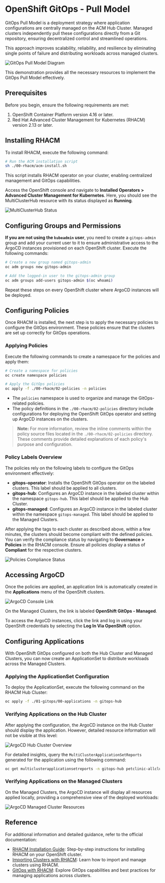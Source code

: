 # OpenShift GitOps - Pull Model

GitOps Pull Model is a deployment strategy where application configurations are centrally managed on the ACM Hub Cluster. Managed clusters independently pull these configurations directly from a Git repository, ensuring decentralized control and streamlined operations.

This approach improves scalability, reliability, and resilience by eliminating single points of failure and distributing workloads across managed clusters.

![GitOps Pull Model Diagram](99-assets/diagram.png)

This demonstration provides all the necessary resources to implement the GitOps Pull Model effectively.

## Prerequisites

Before you begin, ensure the following requirements are met:

1. OpenShift Container Platform version 4.16 or later.
2. Red Hat Advanced Cluster Management for Kubernetes (RHACM) version 2.13 or later.

## Installing RHACM

To install RHACM, execute the following command:

```bash
# Run the ACM installation script
sh ./00-rhacm/acm-install.sh
```

This script installs RHACM operator on your cluster, enabling centralized management and GitOps capabilities.

Access the OpenShift console and navigate to **Installed Operators > Advanced Cluster Management for Kubernetes**. Here, you should see the MultiClusterHub resource with its status displayed as **Running**.

![MultiClusterHub Status](99-assets/multiclusterhubs.png)

## Configuring Groups and Permissions

**If you are not using the `kubeadmin` user**, you need to create a `gitops-admin` group and add your current user to it to ensure administrative access to the ArgoCD instances provisioned on each OpenShift cluster. Execute the following commands:

```bash
# Create a new group named gitops-admin
oc adm groups new gitops-admin

# Add the logged-in user to the gitops-admin group
oc adm groups add-users gitops-admin $(oc whoami)
```

Repeat these steps on every OpenShift cluster where ArgoCD instances will be deployed.

## Configuring Policies

Once RHACM is installed, the next step is to apply the necessary policies to configure the GitOps environment. These policies ensure that the clusters are set up correctly for GitOps operations.

### Applying Policies

Execute the following commands to create a namespace for the policies and apply them:

```bash
# Create a namespace for policies
oc create namespace policies

# Apply the GitOps policies
oc apply -f ./00-rhacm/02-policies -n policies
```

- The `policies` namespace is used to organize and manage the GitOps-related policies.
- The policy definitions in the `./00-rhacm/02-policies` directory include configurations for deploying the OpenShift GitOps operator and setting up ArgoCD instances on the clusters.

> **Note:** For more information, review the inline comments within the policy source files located in the `./00-rhacm/02-policies` directory. These comments provide detailed explanations of each policy's purpose and configuration.

### Policy Labels Overview

The policies rely on the following labels to configure the GitOps environment effectively:

- **gitops-operator**: Installs the OpenShift GitOps operator on the labeled clusters. This label should be applied to all clusters.
- **gitops-hub**: Configures an ArgoCD instance in the labeled cluster within the namespace `gitops-hub`. This label should be applied to the Hub Cluster.
- **gitops-managed**: Configures an ArgoCD instance in the labeled cluster within the namespace `gitops-managed`. This label should be applied to the Managed Clusters.

After applying the tags to each cluster as described above, within a few minutes, the clusters should become compliant with the defined policies. You can verify the compliance status by navigating to **Governance > Policies** in the RHACM console. Ensure all policies display a status of **Compliant** for the respective clusters.

![Policies Compliance Status](99-assets/policies.png)

## Accessing ArgoCD

Once the policies are applied, an application link is automatically created in the **Applications** menu of the OpenShift clusters.

![ArgoCD Console Link](99-assets/console-link.png)

On the Managed Clusters, the link is labeled **OpenShift GitOps - Managed**.

To access the ArgoCD instances, click the link and log in using your OpenShift credentials by selecting the **Log In Via OpenShift** option.

## Configuring Applications

With OpenShift GitOps configured on both the Hub Cluster and Managed Clusters, you can now create an ApplicationSet to distribute workloads across the Managed Clusters.

### Applying the ApplicationSet Configuration

To deploy the ApplicationSet, execute the following command on the RHACM Hub Cluster:

```bash
oc apply -f ./01-gitops/00-applications -n gitops-hub
```

### Verifying Applications on the Hub Cluster

After applying the configuration, the ArgoCD instance on the Hub Cluster should display the application. However, detailed resource information will not be visible at this level:

![ArgoCD Hub Cluster Overview](99-assets/argocd-hub.png)

For detailed insights, query the `MultiClusterApplicationSetReports` generated for the application using the following command:

```bash
oc get multiclusterapplicationsetreports -n gitops-hub petclinic-allclusters-app-set
```

### Verifying Applications on the Managed Clusters

On the Managed Clusters, the ArgoCD instance will display all resources applied locally, providing a comprehensive view of the deployed workloads:

![ArgoCD Managed Cluster Resources](99-assets/argocd-managed.png)

## Reference

For additional information and detailed guidance, refer to the official documentation:

- [RHACM Installation Guide](https://docs.redhat.com/en/documentation/red_hat_advanced_cluster_management_for_kubernetes/2.13/html-single/install/index): Step-by-step instructions for installing RHACM on your OpenShift cluster.
- [Importing Clusters with RHACM](https://docs.redhat.com/en/documentation/red_hat_advanced_cluster_management_for_kubernetes/2.13/html-single/clusters/index#importing-cluster): Learn how to import and manage clusters using RHACM.
- [GitOps with RHACM](https://docs.redhat.com/en/documentation/red_hat_advanced_cluster_management_for_kubernetes/2.13/html-single/gitops/index): Explore GitOps capabilities and best practices for managing applications across clusters.
